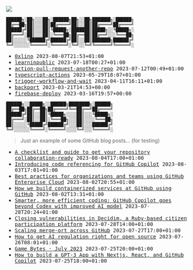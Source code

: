 <img src="https://github-profile-trophy.vercel.app/?username=0xlino&theme=onedark"/>

```
██████╗░██╗░░░██╗░██████╗██╗░░██╗███████╗░██████╗
██╔══██╗██║░░░██║██╔════╝██║░░██║██╔════╝██╔════╝
██████╔╝██║░░░██║╚█████╗░███████║█████╗░░╚█████╗░
██╔═══╝░██║░░░██║░╚═══██╗██╔══██║██╔══╝░░░╚═══██╗
██║░░░░░╚██████╔╝██████╔╝██║░░██║███████╗██████╔╝
╚═╝░░░░░░╚═════╝░╚═════╝░╚═╝░░╚═╝╚══════╝╚═════╝░
```

<!-- PUSHES:START -->

- <samp>[0xlino](https://github.com/0xlino/0xlino) <kbd>2023-08-07T21:53+01:00</kbd></samp>
- <samp>[learninpublic](https://github.com/0xlino/learninpublic) <kbd>2023-07-18T00:27+01:00</kbd></samp>
- <samp>[action-pull-request-another-repo](https://github.com/0xlino/action-pull-request-another-repo) <kbd>2023-07-12T00:49+01:00</kbd></samp>
- <samp>[typescript-actions](https://github.com/0xlino/typescript-actions) <kbd>2023-05-29T18:07+01:00</kbd></samp>
- <samp>[trigger-workflow-and-wait](https://github.com/0xlino/trigger-workflow-and-wait) <kbd>2023-04-11T16:11+01:00</kbd></samp>
- <samp>[backport](https://github.com/0xlino/backport) <kbd>2023-03-21T14:53+00:00</kbd></samp>
- <samp>[firebase-deploy](https://github.com/0xlino/firebase-deploy) <kbd>2023-03-16T19:57+00:00</kbd></samp>

<!-- PUSHES:END -->

```
██████╗░░█████╗░░██████╗████████╗░██████╗
██╔══██╗██╔══██╗██╔════╝╚══██╔══╝██╔════╝
██████╔╝██║░░██║╚█████╗░░░░██║░░░╚█████╗░
██╔═══╝░██║░░██║░╚═══██╗░░░██║░░░░╚═══██╗
██║░░░░░╚█████╔╝██████╔╝░░░██║░░░██████╔╝
╚═╝░░░░░░╚════╝░╚═════╝░░░░╚═╝░░░╚═════╝░
```

> Just an example of some GitHub blog posts... (for testing)

<!-- POSTS:START -->

- <samp>[A checklist and guide to get your repository collaboration-ready](https://github.blog/2023-08-04-a-checklist-and-guide-to-get-your-repository-collaboration-ready/) <kbd>2023-08-04T17:00+01:00</kbd></samp>
- <samp>[Introducing code referencing for GitHub Copilot](https://github.blog/2023-08-03-introducing-code-referencing-for-github-copilot/) <kbd>2023-08-03T17:01+01:00</kbd></samp>
- <samp>[Best practices for organizations and teams using GitHub Enterprise Cloud](https://github.blog/2023-08-02-best-practices-for-organizations-and-teams-using-github-enterprise-cloud/) <kbd>2023-08-02T20:55+01:00</kbd></samp>
- <samp>[How we build containerized services at GitHub using GitHub](https://github.blog/2023-08-02-how-we-build-containerized-services-at-github-using-github/) <kbd>2023-08-02T13:31+01:00</kbd></samp>
- <samp>[Smarter, more efficient coding: GitHub Copilot goes beyond Codex with improved AI model](https://github.blog/2023-07-28-smarter-more-efficient-coding-github-copilot-goes-beyond-codex-with-improved-ai-model/) <kbd>2023-07-28T20:24+01:00</kbd></samp>
- <samp>[Closing vulnerabilities in Decidim, a Ruby-based citizen participation platform](https://github.blog/2023-07-28-closing-vulnerabilities-in-decidim-a-ruby-based-citizen-participation-platform/) <kbd>2023-07-28T14:00+01:00</kbd></samp>
- <samp>[Scaling merge-ort across GitHub](https://github.blog/2023-07-27-scaling-merge-ort-across-github/) <kbd>2023-07-27T17:00+01:00</kbd></samp>
- <samp>[How to get AI regulation right for open source](https://github.blog/2023-07-26-how-to-get-ai-regulation-right-for-open-source/) <kbd>2023-07-26T08:01+01:00</kbd></samp>
- <samp>[Game Bytes · July 2023](https://github.blog/2023-07-25-game-bytes-july-2023/) <kbd>2023-07-25T20:00+01:00</kbd></samp>
- <samp>[How to build a GPT-3 App with Nextjs, React, and GitHub Copilot](https://github.blog/2023-07-25-how-to-build-a-gpt-3-app-with-nextjs-react-and-github-copilot/) <kbd>2023-07-25T18:00+01:00</kbd></samp>

<!-- POSTS:END -->
